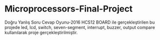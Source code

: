 # Microprocessors-Final-Project
Doğru Yanlış Soru Cevap Oyunu-2016
HCS12 BOARD ile gerçekleştirilen bu projede led, lcd, switch, seven-segment, interrupt, buzzer, output compare kullanılarak proje gerçekleştirilmiştir.
